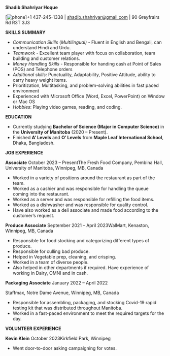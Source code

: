 **Shadib Shahriyar Hoque**

[![phone](https://cdn3.iconfinder.com/data/icons/feather-5/24/phone-24.png)]+1 437-245-1338 | [shadib.shahriyar@gmail.com](mailto:shadib.shahriyar@gmail.com) | 90 Greyfrairs Rd R3T 3J3

**SKILLS SUMMARY**

- _Communication Skills_ (_Multilingual)_ - Fluent in English and Bengali, can understand Hindi and Urdu.
- _Teamwork_ - Excellent team player with focus on collaboration, team building and customer relations.
- _Money Handling Skills_ - Responsible for handing cash at Point of Sales (POS) and Telephone orders
- _Additional skills:_ Punctuality, Adaptability, Positive Attitude, ability to carry heavy weight items.
- Prioritization, Multitasking, and problem-solving abilities in fast paced environment
- Experienced with Microsoft Office (Word, Excel, PowerPoint) on Window or Mac OS
- _Hobbies_: Playing video games, reading, and coding.

**EDUCATION**

- Currently studying **Bachelor of Science (Major in Computer Science)** in the **University of Manitoba** (2020 – Present).
- Finished **A’ Levels** and **O’ Levels** from **Maple Leaf International School**, Dhaka, Bangladesh.

**JOB EXPERIENCE**

**Associate** October 2023 – PresentThe Fresh Food Company, Pembina Hall, University of Manitoba, Winnipeg, MB, Canada

- Worked in a variety of positions around the restaurant as part of the team.
- Worked as a cashier and was responsible for handling the queue coming into the restaurant.
- Worked as a server and was responsible for refilling the food items.
- Worked as a dishwasher and was responsible for quality control.
- Have also worked as a deli associate and made food according to the customer’s request.

**Produce Associate** September 2021 – April 2023WalMart, Kenaston, Winnipeg, MB, Canada

- Responsible for food stocking and categorizing different types of produce.
- Responsible for culling bad produce.
- Helped in Vegetable prep, cleaning, and crisping.
- Worked in a team of diverse people.
- Also helped in other departments if required. Have experience of working in Dairy, OMNI and in cash.

**Packaging Associate** January 2022 – April 2022

Staffmax, Notre Dame Avenue, Winnipeg, MB, Canada

- Responsible for assembling, packaging, and stocking Covid-19 rapid testing kit that was distributed throughout Manitoba.
- Worked in a fast-paced environment to meet the required targets for the day.

**VOLUNTEER EXPERIENCE**

**Kevin Klein** October 2023Kirkfield Park, Winnipeg

- Went door-to-door asking campaigning for votes.
